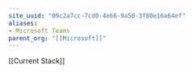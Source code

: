 ```yaml
---
site_uuid: "09c2a7cc-7cd0-4e66-9a50-3f80e16a64ef"
aliases:
- Microsoft Teams
parent_org: "[[Microsoft]]"
---
```

[[Current Stack]]

